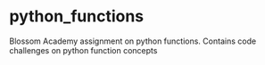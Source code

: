# python_functions
Blossom Academy assignment on python functions. Contains code challenges on python function concepts
